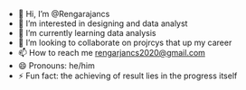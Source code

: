 - 👋 Hi, I’m @Rengarajancs
- 👀 I’m interested in designing and data analyst
- 🌱 I’m currently learning data analysis
- 💞️ I’m looking to collaborate on projrcys that up my career 
- 📫 How to reach me rengarjancs2020@gmail.com
- 😄 Pronouns: he/him
- ⚡ Fun fact: the achieving of result lies in the progress itself   

<!---
Rengarajancs/Rengarajancs is a ✨ special ✨ repository because its `README.md` (this file) appears on your GitHub profile.
You can click the Preview link to take a look at your changes.
--->
